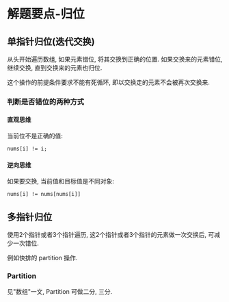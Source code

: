 # 解题要点-归位

## 单指针归位(迭代交换)

从头开始遍历数组, 如果元素错位, 将其交换到正确的位置. 如果交换来的元素错位, 继续交换, 直到交换来的元素也归位.

这个操作的前提条件要求不能有死循环, 即以交换走的元素不会被再次交换来.

### 判断是否错位的两种方式

#### 直观思维

当前位不是正确的值:

	nums[i] != i;

#### 逆向思维

如果要交换, 当前值和目标值是不同对象:

	nums[i] != nums[nums[i]]

## 多指针归位

使用2个指针或者3个指针遍历, 这2个指针或者3个指针的元素做一次交换后, 可减少一次错位.

例如快排的 partition 操作.

### Partition

见"数组"一文, Partition 可做二分, 三分.

